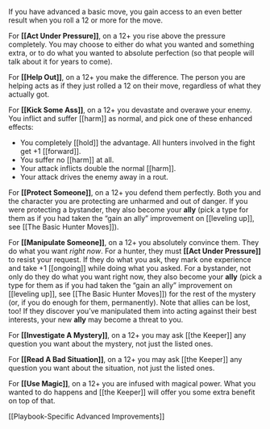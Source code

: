 
If you have advanced a basic move, you gain access to an even better result when you roll a 12 or more for the move.

For **[[Act Under Pressure]]**, on a 12+ you rise above the pressure completely. You may choose to either do what you wanted and something extra, or to do what you wanted to absolute perfection (so that people will talk about it for years to come).

For **[[Help Out]]**, on a 12+ you make the difference. The person you are helping acts as if they just rolled a 12 on their move, regardless of what they actually got.

For **[[Kick Some Ass]]**, on a 12+ you devastate and overawe your enemy. You inflict and suffer [[harm]] as normal, and pick one of these enhanced effects:

- You completely [[hold]] the advantage. All hunters involved in the fight get +1 [[forward]].
- You suffer no [[harm]] at all.
- Your attack inflicts double the normal [[harm]].
- Your attack drives the enemy away in a rout.

For **[[Protect Someone]]**, on a 12+ you defend them perfectly. Both you and the character you are protecting are unharmed and out of danger. If you were protecting a bystander, they also become your **ally** (pick a type for them as if you had taken the “gain an ally” improvement on [[leveling up]], see [[The Basic Hunter Moves]]).

For **[[Manipulate Someone]]**, on a 12+ you absolutely convince them. They do what you want *right now*. For a hunter, they must **[[Act Under Pressure]]** to resist your request. If they do what you ask, they mark one experience and take +1 [[ongoing]] while doing what you asked. For a bystander, not only do they do what you want right now, they also become your **ally** (pick a type for them as if you had taken the “gain an ally” improvement on [[leveling up]], see [[The Basic Hunter Moves]]) for the rest of the mystery (or, if you do enough for them, permanently). Note that allies can be lost, too! If they discover you’ve manipulated them into acting against their best interests, your new **ally** may become a threat to you.

For **[[Investigate A Mystery]]**, on a 12+ you may ask [[the Keeper]] any question you want about the mystery, not just the listed ones.

For **[[Read A Bad Situation]]**, on a 12+ you may ask [[the Keeper]] any question you want about the situation, not just the listed ones.

For **[[Use Magic]]**, on a 12+ you are infused with magical power. What you wanted to do happens and [[the Keeper]] will offer you some extra benefit on top of that.

[[Playbook-Specific Advanced Improvements]]